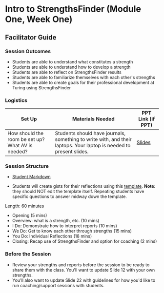 # Intro to StrengthsFinder (Module One, Week One)

## Facilitator Guide

### Session Outcomes

* Students are able to understand what constitutes a strength
* Students are able to understand how to develop a strength
* Students are able to reflect on StrengthsFinder results 
* Students are able to familiarize themselves with each other's strengths
* Students are able to create goals for their professional development at Turing using StrengthsFinder

### Logistics

| Set Up | Materials Needed | PPT Link (if PPT)|
| ------ | ---------------- | ---------------- |
| How should the room be set up? What AV is needed? | Students should have journals, something to write with, and their laptops. Your laptop is needed to present slides. | [Slides](https://docs.google.com/presentation/d/1lYiWl7gyoViF-ln4m_LY-Jx8wFcRAvJ428ivR8MU0sc/edit?usp=sharing) |

### Session Structure

* [Student Markdown](https://github.com/turingschool/career-development-curriculum/edit/master/module_one/intro_strengthsfinder_session.md)

* Students will create gists for their reflections using this [template](https://github.com/turingschool/career-development-curriculum/edit/master/module_one/strengths_reflection_guidelines.md). **Note:** they should NOT edit the template itself. Repeating students have specific questions to answer midway down the template. 

Length: 60 minutes
 
* Opening (5 mins)
* Overview: what is a strength, etc. (10 mins)
* I Do: Demonstrate how to interpret reports (10 mins)
* We Do: Get to know each other through strengths (15 mins)
* You Do: Individual Reflections (18 mins)
* Closing: Recap use of StrengthsFinder and option for coaching (2 mins)

### Before the Session
* Review your strengths and reports before the session to be ready to share them with the class. You'll want to update Slide 12 with your own strengths. 
* You'll also want to update Slide 22 with guidelines for how you'd like to run coaching/support sessions with students. 

